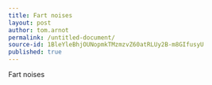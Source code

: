 ```yaml
---
title: Fart noises
layout: post
author: tom.arnot
permalink: /untitled-document/
source-id: 1BleYleBhjOUNopmkTMzmzvZ60atRLUy2B-m8GIfusyU
published: true
---
```

Fart noises

